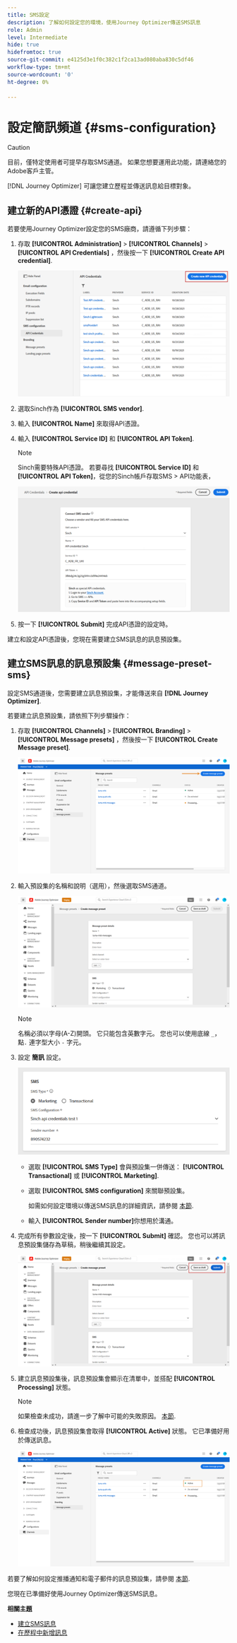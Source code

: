 ```yaml
---
title: SMS設定
description: 了解如何設定您的環境，使用Journey Optimizer傳送SMS訊息
role: Admin
level: Intermediate
hide: true
hidefromtoc: true
source-git-commit: e4125d3e1f0c382c1f2ca13ad080aba830c5df46
workflow-type: tm+mt
source-wordcount: '0'
ht-degree: 0%

---
```


# 設定簡訊頻道 {#sms-configuration}

>[!CAUTION]
>
> 目前，僅特定使用者可提早存取SMS通道。 如果您想要運用此功能，請連絡您的Adobe客戶主管。

[!DNL Journey Optimizer] 可讓您建立歷程並傳送訊息給目標對象。

## 建立新的API憑證 {#create-api}

若要使用Journey Optimizer設定您的SMS廠商，請遵循下列步驟：

1. 存取 **[!UICONTROL Administration]** > **[!UICONTROL Channels]** > **[!UICONTROL API Credentials]** ，然後按一下 **[!UICONTROL Create API credential]**.

   ![](../assets/sms_4.png)

1. 選取Sinch作為 **[!UICONTROL SMS vendor]**.

1. 輸入 **[!UICONTROL Name]** 來取得API憑證。

1. 輸入 **[!UICONTROL Service ID]** 和 **[!UICONTROL API Token]**.

   >[!NOTE]
   >
   > Sinch需要特殊API憑證。 若要尋找 **[!UICONTROL Service ID]** 和 **[!UICONTROL API Token]**，從您的Sinch帳戶存取SMS > API功能表，

   ![](../assets/sms_5.png)

1. 按一下 **[!UICONTROL Submit]** 完成API憑證的設定時。

建立和設定API憑證後，您現在需要建立SMS訊息的訊息預設集。

## 建立SMS訊息的訊息預設集 {#message-preset-sms}

設定SMS通道後，您需要建立訊息預設集，才能傳送來自 **[!DNL Journey Optimizer]**.

若要建立訊息預設集，請依照下列步驟操作：

1. 存取 **[!UICONTROL Channels]** > **[!UICONTROL Branding]** > **[!UICONTROL Message presets]** ，然後按一下 **[!UICONTROL Create Message preset]**.

   ![](../assets/preset-create.png)

1. 輸入預設集的名稱和說明（選用），然後選取SMS通道。

   ![](../assets/sms_preset.png)

   >[!NOTE]
   >
   > 名稱必須以字母(A-Z)開頭。 它只能包含英數字元。 您也可以使用底線 `_`，點`.` 連字型大小 `-` 字元。

1. 設定 **簡訊** 設定。

   ![](../assets/preset-sms.png)

   * 選取 **[!UICONTROL SMS Type]** 會與預設集一併傳送： **[!UICONTROL Transactional]** 或 **[!UICONTROL Marketing]**.

   * 選取 **[!UICONTROL SMS configuration]** 來關聯預設集。

      如需如何設定環境以傳送SMS訊息的詳細資訊，請參閱 [本節](sms-configuration.md).

   * 輸入 **[!UICONTROL Sender number]** &#x200B;你想用於溝通。

1. 完成所有參數設定後，按一下 **[!UICONTROL Submit]** 確認。 您也可以將訊息預設集儲存為草稿，稍後繼續其設定。

   ![](../assets/sms_preset_2.png)

1. 建立訊息預設集後，訊息預設集會顯示在清單中，並搭配 **[!UICONTROL Processing]** 狀態。

   >[!NOTE]
   >
   >如果檢查未成功，請進一步了解中可能的失敗原因。 [本節](#monitor-message-presets).

1. 檢查成功後，訊息預設集會取得 **[!UICONTROL Active]** 狀態。 它已準備好用於傳送訊息。

   ![](../assets/preset-active.png)

若要了解如何設定推播通知和電子郵件的訊息預設集，請參閱 [本節](message-presets.md).

您現在已準備好使用Journey Optimizer傳送SMS訊息。

**相關主題**

* [建立SMS訊息](../create-sms.md)
* [在歷程中新增訊息](../building-journeys/journeys-message.md)
